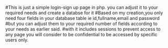#This is just a simple login-sign up page in php. you can adjust it to your required needs and create a databse for it #Based on my creation,you only need four fields in your database table ie id,fullname,email and password #but you can adjust them to your required number of fields according to your needs as earlier said. #with it includes sessions to prevent access to any page you will consider to be confidential to be accessed by specific users only.



